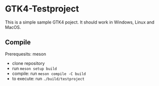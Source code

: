 # GTK4-Testproject

This is a simple sample GTK4 poject. It should work in Windows, Linux and MacOS.

## Compile

Prerequesits: meson

* clone repository
* run `meson setup build`
* compile: run `meson compile -C build`
* to execute: run `./build/testproject`

